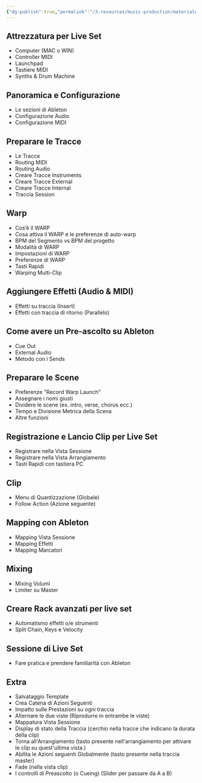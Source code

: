 ```yaml
---
{"dg-publish":true,"permalink":"/3-resources/music-production/materiale-lezione/programma-live-set-in-ableton/"}
---
```




## Attrezzatura per Live Set

- Computer (MAC o WIN)
- Controller MIDI
- Launchpad
- Tastiere MIDI
- Synths & Drum Machine

## Panoramica e Configurazione

- Le sezioni di Ableton  
- Configurazione Audio  
- Configurazione MIDI  

## Preparare le Tracce

- Le Tracce  
- Routing MIDI  
- Routing Audio  
- Creare Tracce Instruments
- Creare Tracce External
- Creare Tracce Internal
- Traccia Session

## Warp

- Cos’è il WARP  
- Cosa attiva il WARP e le preferenze di auto-warp  
- BPM del Segmento vs BPM del progetto  
- Modalità di WARP  
- Impostazioni di WARP  
- Preferenze di WARP  
- Tasti Rapidi  
- Warping Multi-Clip

## Aggiungere Effetti (Audio & MIDI)

- Effetti su traccia (Insert)
- Effetti con traccia di ritorno (Parallelo)

## Come avere un Pre-ascolto su Ableton

- Cue Out 
- External Audio
- Metodo con i Sends

## Preparare le Scene

- Preferenze "Record Warp Launch" 
- Assegnare i nomi giusti
- Dividere le scene (es. intro, verse, chorus ecc.)
- Tempo e Divisione Metrica della Scena
- Altre funzioni

## Registrazione e Lancio Clip per Live Set

- Registrare nella Vista Sessione
- Registrare nella Vista Arrangiamento
- Tasti Rapidi con tastiera PC

## Clip

- Menu di Quantizzazione (Globale)
- Follow Action (Azione seguente)  

## Mapping con Ableton

- Mapping Vista Sessione
- Mapping Effetti
- Mapping Marcatori

## Mixing

- Mixing Volumi
- Limiter su Master

## Creare Rack avanzati per live set

- Automatismo effetti o/e strumenti
- Split Chain, Keys e Velocity

## Sessione di Live Set

- Fare pratica e prendere familiarità con Ableton

## Extra

- Salvataggio Template
- Crea Catena di Azioni Seguenti  
- Impatto sulle Prestazioni su ogni traccia  
- Alternare le due viste (Riprodurre in entrambe le viste)  
- Mappatura Vista Sessione  
- Display di stato della Traccia (cerchio nella tracce che indicano la durata della clip)  
- Torna all'Arrangiamento (tasto presente nell'arrangiamento per attivare le clip su quest'ultima vista.)  
- Abilita le Azioni seguenti Globalmente (tasto presente nella traccia master)
- Fade (nella vista clip)  
- I controlli di Preascolto (o Cueing) (Slider per passare da A a B)


